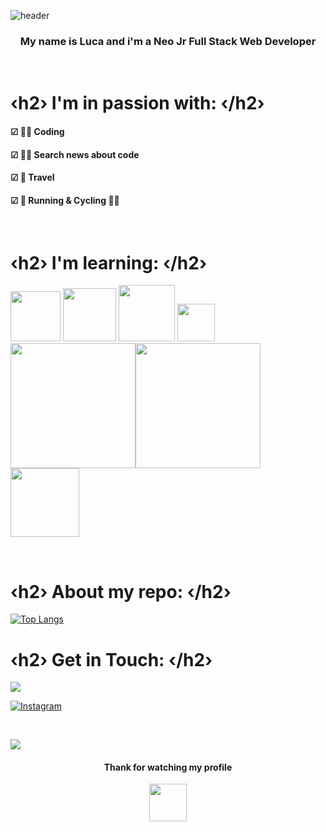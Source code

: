 ![header](https://capsule-render.vercel.app/api?type=rect&color=d3d3d3&height=180&section=header&text=&lsaquo;h1&rsaquo;%20Hello%20Dev%20🙋%20&lsaquo;/h1&rsaquo;&fontSize=50&fontAlign=50&fontColor=000000)

<h3 align=center> My name is Luca and i'm a Neo Jr Full Stack Web Developer</h3>


</br>

<h1>&lsaquo;h2&rsaquo; I'm in passion with: &lsaquo;/h2&rsaquo;</h1>
<h4>&#9745; 👨‍💻 Coding</h4>
<h4>&#9745; 🕵️‍♂️ Search news about code </h4>
<h4>&#9745; 🛫 Travel</h4>
<h4>&#9745; 🏃‍ Running & Cycling 🚵‍♂️ </h4>

</br>

<h1>&lsaquo;h2&rsaquo; I'm learning: &lsaquo;/h2&rsaquo; </h1>
<p><img src="https://upload.wikimedia.org/wikipedia/commons/thumb/9/95/Vue.js_Logo_2.svg/1024px-Vue.js_Logo_2.svg.png" width="80"> <img src="https://upload.wikimedia.org/wikipedia/commons/thumb/6/61/HTML5_logo_and_wordmark.svg/440px-HTML5_logo_and_wordmark.svg.png" width="85">
  <img src="https://upload.wikimedia.org/wikipedia/commons/d/dc/Javascript-shield.png" width="90"> <img src="https://upload.wikimedia.org/wikipedia/commons/thumb/d/d5/CSS3_logo_and_wordmark.svg/726px-CSS3_logo_and_wordmark.svg.png" width="60">
  <img src="https://upload.wikimedia.org/wikipedia/commons/thumb/c/ca/AngularJS_logo.svg/1390px-AngularJS_logo.svg.png" width="200"><img src="https://res.cloudinary.com/dtfbvvkyp/image/upload/v1566331377/laravel-logolockup-cmyk-red.svg" width="200"> <img src="https://upload.wikimedia.org/wikipedia/commons/thumb/2/27/PHP-logo.svg/520px-PHP-logo.svg.png" width="110">  </p> 


</br>

<h1> &lsaquo;h2&rsaquo; About my repo: &lsaquo;/h2&rsaquo; </h1>

[![Top Langs](https://github-readme-stats.vercel.app/api/top-langs/?username=Ljnce&layout=compact)](https://github.com/anuraghazra/github-readme-stats)

<h1> &lsaquo;h2&rsaquo; Get in Touch: &lsaquo;/h2&rsaquo; </h1>

<a href="https://therunnerpost.it">
  
![](https://img.shields.io/badge/💻%20Site-therunnerpost.it-informational?style=flat&color=yellow&logo=data:image/svg%2bxml;base64,<BASE64_DATA>)

</a>

<a href="https://www.instagram.com/therunnerpost/">
  
![Instagram](https://img.shields.io/badge/📱%20Instagram-therunnerpost-informational?style=flat&color=orange&logo=data:image/svg%2bxml;base64,<BASE64_DATA>)

</a>

</br>

![](https://komarev.com/ghpvc/?username=Ljnce&label=You+are+visitor+number&color=green)

<h4 align=center> Thank for watching my profile</h4>
<p align=center><img src="https://raw.githubusercontent.com/MartinHeinz/MartinHeinz/master/wave.gif" width="60px">
  
